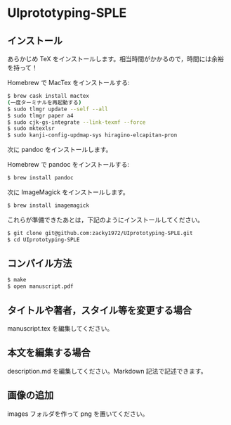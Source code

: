 # UIprototyping-SPLE

## インストール

あらかじめ TeX をインストールします。相当時間がかかるので，時間には余裕を持って！

Homebrew で MacTex をインストールする:

```bash
$ brew cask install mactex
(一度ターミナルを再起動する)
$ sudo tlmgr update --self --all
$ sudo tlmgr paper a4
$ sudo cjk-gs-integrate --link-texmf --force
$ sudo mktexlsr
$ sudo kanji-config-updmap-sys hiragino-elcapitan-pron
```

次に pandoc をインストールします。

Homebrew で pandoc をインストールする:

```bash
$ brew install pandoc
```

次に ImageMagick をインストールします。

```bash
$ brew install imagemagick
```

これらが準備できたあとは，下記のようにインストールしてください。

```bash
$ git clone git@github.com:zacky1972/UIprototyping-SPLE.git
$ cd UIprototyping-SPLE
```

## コンパイル方法

```bash
$ make
$ open manuscript.pdf
```

## タイトルや著者，スタイル等を変更する場合

manuscript.tex を編集してください。

## 本文を編集する場合

description.md を編集してください。Markdown 記法で記述できます。

## 画像の追加

images フォルダを作って png を置いてください。
